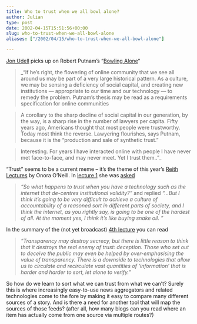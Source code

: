 ```yaml
---
title: Who to trust when we all bowl alone?
author: Julian
type: post
date: 2002-04-15T15:51:56+00:00
slug: who-to-trust-when-we-all-bowl-alone 
aliases: ["/2002/04/15/who-to-trust-when-we-all-bowl-alone"]

---
```

<a href="https://radio.weblogs.com/0100887/2002/04/05.html#a173" target="_blank">Jon Udell</a> picks up on Robert Putnam&#8217;s &#8220;<a href="https://www.bowlingalone.com/" target="_blank">Bowling Alone</a>&#8220;

> _&#8220;If he&#8217;s right, the flowering of online community that we see all around us may be part of a very large historical pattern. As a culture, we may be sensing a deficiency of social capital, and creating new institutions &#8212; appropriate to our time and our technology &#8212; to remedy the problem. Putnam&#8217;s thesis may be read as a requirements specification for online communities
  
> A corollary to the sharp decline of social capital in our generation, by the way, is a sharp rise in the number of lawyers per capita. Fifty years ago, Americans thought that most people were trustworthy. Today most think the reverse. Lawyering flourishes, says Putnam, because it is the &#8220;production and sale of synthetic trust.&#8221;
  
> Interesting. For years I have interacted online with people I have never met face-to-face, and may never meet. Yet I trust them..&#8221;_

&#8220;Trust&#8221; seems to be a current meme &#8211; it&#8217;s the theme of this year&#8217;s <a href="https://www.bbc.co.uk/radio4/reith2002/" target="_blank">Reith Lectures</a> by Onora O&#8217;Neill. In <a href="https://www.bbc.co.uk/radio4/reith2002/1.shtml"  target="_blank">lecture 1</a> she was <a href="https://www.bbc.co.uk/radio4/reith2002/lecture1_qa.shtml"  target="_blank">asked</a> 

> _&#8220;So what happens to trust when you have a technology such as the internet that de-centres institutional validity?&#8221;_ and replied _&#8220;&#8230;But I think it&#8217;s going to be very difficult to achieve a culture of accountability of a reasoned sort in different parts of society, and I think the internet, as you rightly say, is going to be one of the hardest of all. At the moment yes, I think it&#8217;s like buying snake oil. &#8221;_ 

In the summary of the (not yet broadcast) <a href="https://www.bbc.co.uk/radio4/reith2002/4.shtml"   target="_blank">4th lecture</a> you can read 

> _&#8220;Transparency may destroy secrecy, but there is little reason to think that it destroys the real enemy of trust: deception. Those who set out to deceive the public may even be helped by over-emphasising the value of transparency. There is a downside to technologies that allow us to circulate and recirculate vast quantities of &#8216;information&#8217; that is harder and harder to sort, let alone to verify.&#8221;_

So how do we learn to sort what we can trust from what we can&#8217;t? Surely this is where increasingly easy-to-use news aggregators and related technologies come to the fore by making it easy to compare many different sources of a story. And is there a need for another tool that will map the sources of those feeds? (after all, how many blogs can you read where an item has actually come from one source via multiple routes?)